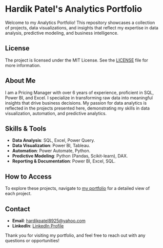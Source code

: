 # Hardik Patel's Analytics Portfolio

Welcome to my Analytics Portfolio! This repository showcases a collection of projects, data visualizations, and insights that reflect my expertise in data analysis, predictive modeling, and business intelligence.

## License

The project is licensed under the MIT License. See the [LICENSE](LICENSE) file for more information.

## About Me
I am a Pricing Manager with over 6 years of experience, proficient in SQL, Power BI, and Excel. I specialize in transforming raw data into meaningful insights that drive business decisions. My passion for data analytics is reflected in the projects presented here, demonstrating my skills in data visualization, automation, and predictive analytics.

## Skills & Tools
- **Data Analysis**: SQL, Excel, Power Query.
- **Data Visualization**: Power BI, Tableau.
- **Automation**: Power Automate, Python.
- **Predictive Modeling**: Python (Pandas, Scikit-learn), DAX.
- **Reporting & Documentation**: Power BI, Excel, SQL.

## How to Access
To explore these projects, navigate to [my portfolio](https://hardikpatel-dx.github.io/Analytics-Portfolio/) for a detailed view of each project.

## Contact
- **Email**: [hardikpatel8925@yahoo.com](mailto:hardikpatel8925@yahoo.com)
- **LinkedIn**: [LinkedIn Profile](https://www.linkedin.com/in/hardikpatelbianalyst)

Thank you for visiting my portfolio, and feel free to reach out with any questions or opportunities!
